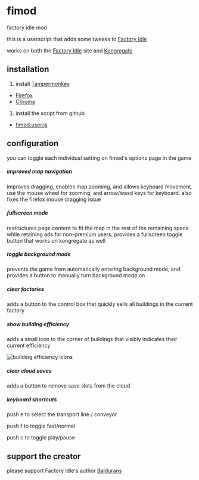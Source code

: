 # fimod
factory idle mod

this is a userscript that adds some tweaks to [Factory Idle]

works on both the [Factory Idle] site and [Kongregate]

## installation

1. install [Tampermonkey]
  - [Firefox](https://www.tampermonkey.net/?ext=dhdg&browser=firefox)
  - [Chrome](https://www.tampermonkey.net/?ext=dhdg&browser=chrome)
1. install the script from github
  - [fimod.user.js](http://github.com/sidke/fimod/raw/master/dist/fimod.user.js)

## configuration

you can toggle each individual setting on fimod's options page in the game

##### improved map navigation
improves dragging, enables map zooming, and allows keyboard movement. use the mouse wheel for zooming, and arrow/wasd keys for keyboard. also fixes the firefox mouse dragging issue

##### fullscreen mode
restructures page content to fit the map in the rest of the remaining space while retaining ads for non-premium users. provides a fullscreen toggle button that works on kongregate as well

##### toggle background mode
prevents the game from automatically entering background mode, and provides a button to manually turn background mode on

##### clear factories
adds a button to the control box that quickly sells all buildings in the current factory

##### show building efficiency
adds a small icon to the corner of buildings that visibly indicates their current efficiency

![building efficiency icons](http://i.imgur.com/bhOSZ9H.png)

##### clear cloud saves
adds a button to remove save slots from the cloud

##### keyboard shortcuts
push e to select the transport line / conveyor

push f to toggle fast/normal

push c to toggle play/pause

## support the creator

please support Factory Idle's author [Baldurans]

[Factory Idle]:http://factoryidle.com
[Kongregate]:http://www.kongregate.com/games/baldurans/factory-idle
[Baldurans]:http://www.kongregate.com/accounts/Baldurans
[Greasemonkey]:https://addons.mozilla.org/en-US/firefox/addon/greasemonkey/
[Tampermonkey]:https://tampermonkey.net/

